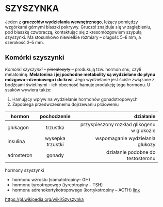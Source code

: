 # SZYSZYNKA
Jeden z **gruczołów wydzielania wewnętrznego**, leżący pomiędzy wzgórkami górnymi blaszki pokrywy. Gruczoł znajduje się w zagłębieniu, pod blaszką czworaczą, kontaktując się z kresomózgowiem szypułą szyszynki. Ma stosunkowo niewielkie rozmiary – długość 5–8 mm, a szerokość 3–5 mm.

## Komórki szyszynki
_Komórki szyszynki_ – ~~pinealocyty~~ – produkują tzw. hormon snu, czyli melatoninę. **Melatonina i jej pochodne metabolity są wydzielane do płynu mózgowo-rdzeniowego i do krwi**. Jego wydzielanie jest ściśle związane z bodźcami świetlnymi - ich obecność hamuje produkcję tego hormonu. U ssaków wywiera także:

1.  Hamujący wpływ na wydzielanie hormonów gonadotropowych
2.  Zapobiega przedwczesnemu dojrzewaniu płciowemu


| hormon      | pochodzenie       | działanie  |
| ------------- |:-------------:| -----:|
| glukagon    | trzustka| przyspieszony rozkład glikogenu w glukozie|
| insulina      | wysepka trzustki     |  wspomaganie wydzielania glukozy|
|adrosteron | gonady      |   działanie podobne do testosteronu |

hormony szyszynki
-  hormonu wzrostu (somatotropiny– GH)
- hormonu tyreotropowgo (tyreotropiny – TSH)
- hormonu adrenokortykotropowego (kortykotropiny – ACTH)
[link](https://pl.wikipedia.org/wiki/Szyszynka)
>
<https://pl.wikipedia.org/wiki/Szyszynka>

